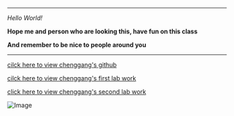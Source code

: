 ***
  *Hello World!*
  
  **Hope me and person who are looking this, have fun on this class**

  **And remember to be nice to people around you**
        
***
  [cilck here to view chenggang's github](https://github.com/chengsitu/cse15l-lab-reports)
  
  [cilck here to view chenggang's first lab work](https://chengsitu.github.io/cse15l-lab-reports/lab-report-1-week-0.html)
  
  [click here to view chenggang's second lab work](https://chengsitu.github.io/cse15l-lab-reports/lab-report-2-week-1.html)

  ![Image](https://tacanowblog.files.wordpress.com/2020/03/fun-emoji.jpg)
